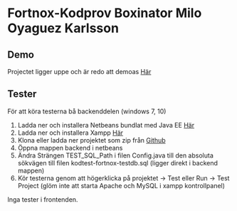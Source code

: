 # Fortnox-Kodprov Boxinator Milo Oyaguez Karlsson

## Demo
Projectet ligger uppe och är redo att demoas [Här](http://milo.te4.nu/boxinator)

## Tester
För att köra testerna bå backenddelen (windows 7, 10)
  1. Ladda ner och installera Netbeans bundlat med Java EE [Här](https://netbeans.org/downloads/index.html)
  2. Ladda ner och installera Xampp [Här](https://www.apachefriends.org/index.html)
  3. Klona eller ladda ner projektet som zip från [Github](https://github.com/MiloOyaguezKarlsson/Fortnox-Kodprov)
  4. Öppna mappen backend i netbeans
  5. Ändra Strängen TEST_SQL_Path i filen Config.java till den absoluta sökvägen till filen kodtest-fortnox-testdb.sql (ligger direkt i backend mappen)
  6. Kör testerna genom att högerklicka på projektet -> Test eller Run -> Test Project (glöm inte att starta Apache och MySQL i xampp kontrollpanel)
  
Inga tester i frontenden.
